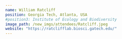 ```yaml
---
name: William Ratcliff 
position: Georgia Tech, Atlanta, USA
#position3: Institute of Ecology and Biodiversity
image_path: /new_imgs/attendees/Ratcliff.jpeg
website: "https://ratclifflab.biosci.gatech.edu/"
---
```

